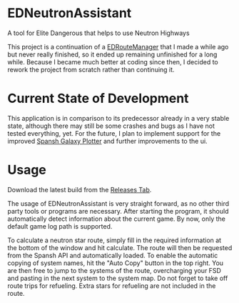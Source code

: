 # EDNeutronAssistant
A tool for Elite Dangerous that helps to use Neutron Highways

This project is a continuation of a [EDRouteManager](https://github.com/Gobidev/EDRouteManager) that I made a while ago
but never really finished, so it ended up remaining unfinished for a long while. Because I became much better at coding 
since then, I decided to rework the project from scratch rather than continuing it.

# Current State of Development
This application is in comparison to its predecessor already in a very stable state, although there may still be some
crashes and bugs as I have not tested everything, yet. For the future, I plan to implement support for the improved 
[Spansh Galaxy Plotter](https://www.spansh.co.uk/exact-plotter) and further improvements to the ui.

# Usage
Download the latest build from the [Releases Tab](https://github.com/Gobidev/EDNeutronAssistant/releases/).

The usage of EDNeutronAssistant is very straight forward, as no other third party tools or programs are necessary. After
starting the program, it should automatically detect information about the current game. By now, only the default game
log path is supported.

To calculate a neutron star route, simply fill in the required information at the bottom of the window and hit 
calculate. The route will then be requested from the Spansh API and automatically loaded. To enable the automatic
copying of system names, hit the "Auto Copy" button in the top right. You are then free to jump to the systems of the
route, overcharging your FSD and pasting in the next system to the system map. Do not forget to take off route trips for
refueling. Extra stars for refueling are not included in the route. 
